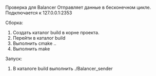 Проверка для Balancer
Отправляет данные в бесконечном цикле.
Подключается к 127.0.0.1:2353

Сборка:
1) Создать каталог build в корне проекта.
2) Перейти в каталог build
3) Выполнить cmake ..
4) Выполнить make

Запуск:
1) В каталоге build выполнить ./Balancer_sender
